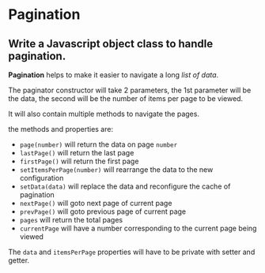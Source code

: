 # Pagination
## Write a Javascript object class to handle pagination.

**Pagination** helps to make it easier to navigate a long *list of data*.

The paginator constructor will take 2 parameters, the 1st parameter will be the data, the second will be the number of items per page to be viewed.

It will also contain multiple methods to navigate the pages.

the methods and properties are:

- `page(number)` will return the data on page `number`
- `lastPage()` will return the last page
- `firstPage()` will return the first page
- `setItemsPerPage(number)` will rearrange the data to the new configuration
- `setData(data)` will replace the data and reconfigure the cache of pagination
- `nextPage()` will goto next page of current page
- `prevPage()` will goto previous page of current page
- `pages` will return the total pages
- `currentPage` will have a number corresponding to the current page being viewed


The `data` and `itemsPerPage` properties will have to be private with setter and getter.